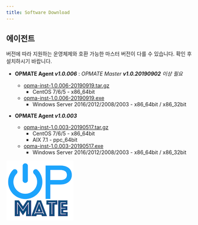 ```yaml
---
title: Software Download
---
```


## 에이전트

버전에 따라 지원하는 운영체제와 호환 가능한 마스터 버전이 다를 수 있습니다. 확인 후 설치하시기 바랍니다.

- **OPMATE Agent _v1.0.006_** : _OPMATE Master **v1.0.20190902** 이상 필요_
  - [opma-inst-1.0.006-20190919.tar.gz](opma-inst-1.0.006-20190919.tar.gz)
    - CentOS 7/6/5 - x86_64bit
  - [opma-inst-1.0.006-20190919.exe](opma-inst-1.0.006-20190919.exe_)
    - Windows Server 2016/2012/2008/2003 - x86_64bit / x86_32bit

- **OPMATE Agent _v1.0.003_**
  - [opma-inst-1.0.003-20190517.tar.gz](opma-inst-1.0.003-20190517.tar.gz)
    - CentOS 7/6/5 - x86_64bit
    - AIX 7.1 - ppc_64bit
  - [opma-inst-1.0.003-20190517.exe](opma-inst-1.0.003-20190517.exe_)
    - Windows Server 2016/2012/2008/2003 - x86_64bit / x86_32bit

![Alt text](/img/poweron.png)
